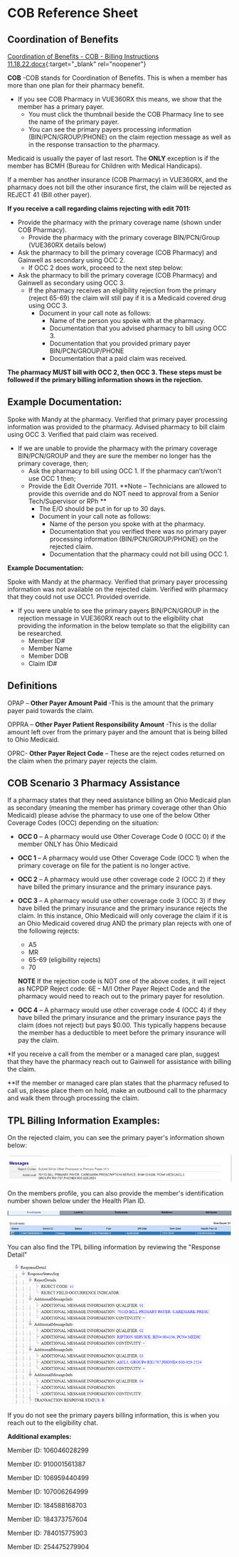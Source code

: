 # COB Reference Sheet

## Coordination of Benefits

[Coordination of Benefits - COB - Billing Instructions 11.18.22.docx](https://mygainwell-my.sharepoint.com.mcas.ms/:w:/g/personal/jessica_cain_gainwelltechnologies_com/EZXs06cDYjRBosZXdgRxCXYBuEO28Mi43BDXn5z6X31tow?e=GeZWGa){:target="_blank" rel="noopener"}
  

**COB** -COB stands for Coordination of Benefits.  This is when a member has more than one plan for their pharmacy benefit.  

- If you see COB Pharmacy in VUE360RX this means, we show that the member has a primary payer.  
    - You must click the thumbnail beside the COB Pharmacy line to see the name of the primary payer.  
    - You can see the primary payers processing information (BIN/PCN/GROUP/PHONE) on the claim rejection message as well as in the response transaction to the pharmacy.  

Medicaid is usually the payer of last resort.  The **ONLY** exception is if the member has BCMH (Bureau for Children with Medical Handicaps). 

If a member has another insurance (COB Pharmacy) in VUE360RX, and the pharmacy does not bill the other insurance first, the claim will be rejected as REJECT 41 (Bill other payer). 

**If you receive a call regarding claims rejecting with edit 7011:** 

- Provide the pharmacy with the primary coverage name (shown under COB Pharmacy). 
    - Provide the pharmacy with the primary coverage BIN/PCN/Group (VUE360RX details below) 
- Ask the pharmacy to bill the primary coverage (COB Pharmacy) and Gainwell as secondary using OCC 2. 
    - If OCC 2 does work, proceed to the next step below:  
- Ask the pharmacy to bill the primary coverage (COB Pharmacy) and Gainwell as secondary using OCC 3.  
    - If the pharmacy receives an eligibility rejection from the primary (reject 65-69) the claim will still pay if it is a Medicaid covered drug using OCC 3.  
        - Document in your call note as follows: 
            - Name of the person you spoke with at the pharmacy.  
            - Documentation that you advised pharmacy to bill using OCC 3. 
            - Documentation that you provided primary payer BIN/PCN/GROUP/PHONE 
            - Documentation that a paid claim was received. 

**The pharmacy MUST bill with OCC 2, then OCC 3. These steps must be followed if the primary billing information shows in the rejection.** 

## Example Documentation:

Spoke with Mandy at the pharmacy.  Verified that primary payer processing information was provided to the pharmacy. Advised pharmacy to bill claim using OCC 3.  Verified that paid claim was received.    

- If we are unable to provide the pharmacy with the primary coverage BIN/PCN/GROUP and they are sure the member no longer has the primary coverage, then; 
    - Ask the pharmacy to bill using OCC 1.  If the pharmacy can’t/won't use OCC 1 then; 
    - Provide the Edit Override 7011. **Note – Technicians are allowed to provide this override and do NOT need to approval from a Senior Tech/Supervisor or RPh ** 
        - The E/O should be put in for up to 30 days.  
        - Document in your call note as follows: 
            - Name of the person you spoke with at the pharmacy.  
            - Documentation that you verified there was no primary payer processing information (BIN/PCN/GROUP/PHONE) on the rejected claim. 
            - Documentation that the pharmacy could not bill using OCC 1.

**Example Documentation:**

Spoke with Mandy at the pharmacy.  Verified that primary payer processing information was not available on the rejected claim.  Verified with pharmacy that they could not use OCC1.  Provided override.   

- If you were unable to see the primary payers BIN/PCN/GROUP in the rejection message in VUE360RX reach out to the eligibility chat providing the information in the below template so that the eligibility can be researched.  
    - Member ID# 
    - Member Name 
    - Member DOB 
    - Claim ID#

## Definitions

OPAP – **Other Payer Amount Paid** -This is the amount that the primary payer paid towards the claim. 

OPPRA – **Other Payer Patient Responsibility Amount** -This is the dollar amount left over from the primary payer and the amount that is being billed to Ohio Medicaid.

OPRC- **Other Payer Reject Code** – These are the reject codes returned on the claim when the primary payer rejects the claim.  

## COB Scenario 3 Pharmacy Assistance  

If a pharmacy states that they need assistance billing an Ohio Medicaid plan as secondary (meaning the member has primary coverage other than Ohio Medicaid) please advise the pharmacy to use one of the below Other Coverage Codes (OCC) depending on the situation: 

- **OCC 0** – A pharmacy would use Other Coverage Code 0 (OCC 0) if the member ONLY has Ohio Medicaid  
- **OCC 1** – A pharmacy would use Other Coverage Code (OCC 1) when the primary coverage on file for the patient is no longer active.  
- **OCC 2** – A pharmacy would use other coverage code 2 (OCC 2) if they have billed the primary insurance and the primary insurance pays. 
- **OCC 3** – A pharmacy would use other coverage code 3 (OCC 3) if they have billed the primary insurance and the primary insurance rejects the claim.   In this instance, Ohio Medicaid will only coverage the claim if it is an Ohio Medicaid covered drug AND the primary plan rejects with one of the following rejects: 
    - A5 
    - MR 
    - 65-69 (eligibility rejects) 
    - 70 

    **NOTE** If the rejection code is NOT one of the above codes, it will reject as NCPDP Reject code: 6E – M/I Other Payer Reject Code and the pharmacy would need to reach out to the primary payer for resolution.  

- **OCC 4** – A pharmacy would use other coverage code 4 (OCC 4) if they have billed the primary insurance and the primary insurance pays the claim (does not reject) but pays $0.00.   This typically happens because the member has a deductible to meet before the primary insurance will pay the claim.

*If you receive a call from the member or a managed care plan, suggest that they have the pharmacy reach out to Gainwell for assistance with billing the claim.   

**If the member or managed care plan states that the pharmacy refused to call us, please place them on hold, make an outbound call to the pharmacy and walk them through processing the claim.  

## TPL Billing Information Examples: 

On the rejected claim, you can see the primary payer's information shown below:

![Alt text](COB%20Reference3.png)

On the members profile, you can also provide the member's identification number shown below under the Health Plan ID.

![Alt text](COB%20Reference1.png)

You can also find the TPL billing information by reviewing the "Response Detail"

![Alt text](COB%20Reference2.png)

If you do not see the primary payers billing information, this is when you reach out to the eligibility chat.

**Additional examples:**

Member ID: 106046028299 

Member ID: 910001561387 

Member ID: 106959440499 

Member ID: 107006264999 

Member ID: 184588168703 

Member ID: 184373757604 

Member ID:  784015775903 

Member ID:  254475279904 